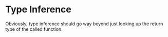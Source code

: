 
Type Inference
==============

Obviously, type inference should go way beyond just looking up the return type of the called function.
